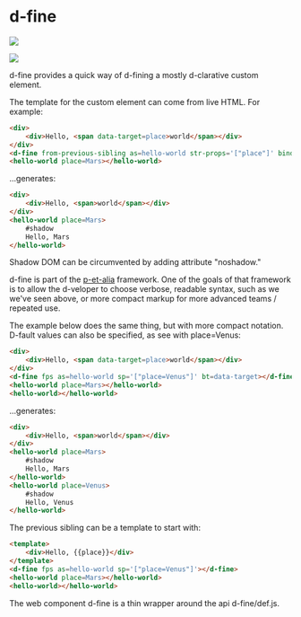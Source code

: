 # d-fine

<a href="https://nodei.co/npm/d-fine/"><img src="https://nodei.co/npm/d-fine.png"></a>

<img src="https://badgen.net/bundlephobia/minzip/d-fine">

d-fine provides a quick way of d-fining a mostly d-clarative custom element.

The template for the custom element can come from live HTML.  For example:

```html
<div>
    <div>Hello, <span data-target=place>world</span></div>
</div>
<d-fine from-previous-sibling as=hello-world str-props='["place"]' bind-to=data-target></d-fine>
<hello-world place=Mars></hello-world>
```

...generates:

```html
<div>
    <div>Hello, <span>world</span></div>
</div>
<hello-world place=Mars>
    #shadow
    Hello, Mars
</hello-world>
```

Shadow DOM can be circumvented by adding attribute "noshadow."

d-fine is part of the [p-et-alia](https://github.com/bahrus/p-et-alia) framework.  One of the goals of that framework is to allow the d-veloper to choose verbose, readable syntax, such as we we've seen above, or more compact markup for more advanced teams / repeated use.

The example below does the same thing, but with more compact notation.  D-fault values can also be specified, as see with place=Venus:

```html
<div>
    <div>Hello, <span data-target=place>world</span></div>
</div>
<d-fine fps as=hello-world sp='["place=Venus"]' bt=data-target></d-fine>
<hello-world place=Mars></hello-world>
<hello-world></hello-world>
```


...generates:

```html
<div>
    <div>Hello, <span>world</span></div>
</div>
<hello-world place=Mars>
    #shadow
    Hello, Mars
</hello-world>
<hello-world place=Venus>
    #shadow
    Hello, Venus
</hello-world>
```

The previous sibling can be a template to start with:

```html
<template>
    <div>Hello, {{place}}</div>
</template>
<d-fine fps as=hello-world sp='["place=Venus"]'></d-fine>
<hello-world place=Mars></hello-world>
<hello-world></hello-world>
```

The web component d-fine is a thin wrapper around the api d-fine/def.js.

